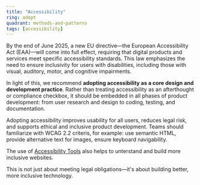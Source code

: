 ```yaml
---
title: "Accessibility"
ring: adopt
quadrant: methods-and-patterns
tags: [accessibility]
---
```


By the end of June 2025, a new EU directive—the European Accessibility Act (EAA)—will come into full effect, requiring that digital products and services meet specific accessibility standards. This law emphasizes the need to ensure inclusivity for users with disabilities, including those with visual, auditory, motor, and cognitive impairments.

In light of this, we recommend **adopting accessibility as a core design and development practice**. Rather than treating accessibility as an afterthought or compliance checkbox, it should be embedded in all phases of product development: from user research and design to coding, testing, and documentation.

Adopting accessibility improves usability for all users, reduces legal risk, and supports ethical and inclusive product development.
Teams should familiarize with WCAG 2.2 criteris, for example: use semantic HTML, provide alternative text for images, ensure keyboard navigability.

The use of [Accessibility Tools](/tools/accessibilty-tools) also helps to unterstand and build more inclusive websites.

This is not just about meeting legal obligations—it's about building better, more inclusive technology.
